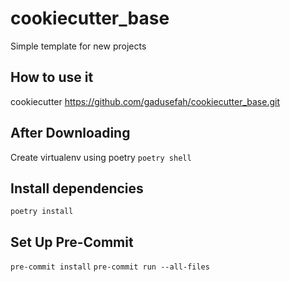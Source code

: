 # cookiecutter_base
Simple template for new projects

## How to use it
cookiecutter https://github.com/gadusefah/cookiecutter_base.git

## After Downloading
Create virtualenv using poetry
`poetry shell`

## Install dependencies
`poetry install`

## Set Up Pre-Commit
`pre-commit install`
`pre-commit run --all-files`


